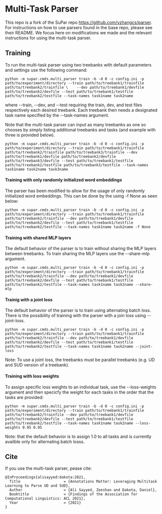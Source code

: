 # Multi-Task Parser
This repo is a fork of the SuPar repo https://github.com/yzhangcs/parser. For instructions on how to use parsers found in the base repo, please see their README. We focus here on modifications we made and the relevant instructions for using the multi-task parser.


## Training
To run the multi-task parser using two treebanks with default parameters and settings use the following command:

    python -m supar.cmds.multi_parser train -b -d 0 -c config.ini -p path/to/experiment/directory --train path/to/treebank1/trainfile path/to/treebank2/trainfile \    --dev path/to/treebank1/devfile path/to/treebank2/devfile --test path/to/treebank1/testfile path/to/treebank2/testfile --task-names task1name task2name

where --train, --dev, and --test requiring the train, dev, and test files respectively each desired treebank. Each treebank then needs a designated task name specified by the --task-names argument.

Note that the multi-task parser can input as many treebanks as one so chooses by simply listing additional treebanks and tasks (and example with three is provided below).

    python -m supar.cmds.multi_parser train -b -d 0 -c config.ini -p path/to/experiment/directory --train path/to/treebank1/trainfile path/to/treebank2/trainfile path/to/treebank3/trainfile --dev path/to/treebank1/devfile path/to/treebank2/devfile path/to/treebank3/devfile --test path/to/treebank1/testfile path/to/treebank2/testfile path/to/treebank3/testfile --task-names task1name task2name task3name


#### Training with only randomly initialized word embeddings

The parser has been modified to allow for the usage of only randomly initialized word embeddings. This can be done by the using -f None as seen below:

    python -m supar.cmds.multi_parser train -b -d 0 -c config.ini -p path/to/experiment/directory --train path/to/treebank1/trainfile path/to/treebank2/trainfile --dev path/to/treebank1/devfile path/to/treebank2/devfile --test path/to/treebank1/testfile path/to/treebank2/testfile --task-names task1name task2name -f None

#### Training with shared MLP layers

The default behavior of the parser is to train without sharing the MLP layers between treebanks. To train sharing the MLP layers use the --share-mlp argument.

    python -m supar.cmds.multi_parser train -b -d 0 -c config.ini -p path/to/experiment/directory --train path/to/treebank1/trainfile path/to/treebank2/trainfile --dev path/to/treebank1/devfile path/to/treebank2/devfile --test path/to/treebank1/testfile path/to/treebank2/testfile --task-names task1name task2name --share-mlp

#### Trainig with a joint loss

The default behavior of the parser is to train using alternating batch loss. There is the possibility of training with the parser with a join loss using --joint-loss.

    python -m supar.cmds.multi_parser train -b -d 0 -c config.ini -p path/to/experiment/directory --train path/to/treebank1/trainfile path/to/treebank2/trainfile --dev path/to/treebank1/devfile path/to/treebank2/devfile --test path/to/treebank1/testfile path/to/treebank2/testfile --task-names task1name task2name --joint-loss

Note: To use a joint loss, the treebanks must be parallel treebanks (e.g. UD and SUD version of a treebank).

#### Training with loss weights

To assign specific loss weights to an individual task, use the --loss-weights argument and then specicfy the weight for each tasks in the order that the tasks are provided:

    python -m supar.cmds.multi_parser train -b -d 0 -c config.ini -p path/to/experiment/directory --train path/to/treebank1/trainfile path/to/treebank2/trainfile --dev path/to/treebank1/devfile path/to/treebank2/devfile --test path/to/treebank1/testfile path/to/treebank2/testfile --task-names task1name task2name --loss-weights 0.95 0.05

Note: that the default behavior is to assign 1.0 to all tasks and is currently availble only for alternating batch losss.

## Cite

If you use the multi-task parser, pease cite:

```
@InProceedings{alisayyed:dakota:2021,
  Title                    = {Annotations Matter: Leveraging Multitask Learning to Parse UD and SUD},
  Author                   = {Ali Sayyed, Zeeshan and Dakota, Daniel},
  Booktitle                = {Findings of the Association for Computational Linguistics: ACL 2021},
  Year                     = {2021}
}
```
